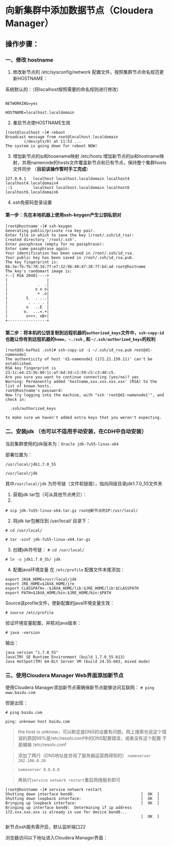 # 向新集群中添加数据节点（Cloudera Manager）
## 操作步骤：
### 一、修改 hostname
1. 修改新节点的 /etc/sysconfig/network 配置文件，按照集群节点命名规范更新HOSTNAME：

系统默认的：（将localhost按照需要的命名规则进行修改）

```

NETWORKING=yes

HOSTNAME=localhost.localdomain

```
2. 重启节点使HOSTNAME生效

```
[root@localhost ~]# reboot
Broadcast message from root@localhost.localdomain
        (/dev/pts/0) at 11:53 ...
The system is going down for reboot NOW!

```
3. 增加新节点的ip和hosename映射
/etc/hosts
增加新节点的ip和hostname映射，并用namenode的hosts文件覆盖新节点和已有节点，保持整个集群hosts文件同步
（__目前该操作暂时手工完成__）
```
127.0.0.1   localhost localhost.localdomain localhost4 localhost4.localdomain4
::1         localhost localhost.localdomain localhost6 localhost6.localdomain6
```

4. ssh免密码登录设置
#### 第一步：先在本地机器上使用ssh-keygen产生公钥私钥对

```
[root@hostname ~]# ssh-keygen
Generating public/private rsa key pair.
Enter file in which to save the key (/root/.ssh/id_rsa):
Created directory '/root/.ssh'.
Enter passphrase (empty for no passphrase):
Enter same passphrase again:
Your identification has been saved in /root/.ssh/id_rsa.
Your public key has been saved in /root/.ssh/id_rsa.pub.
The key fingerprint is:
6b:3e:fb:fb:78:3d:77:e7:32:9b:40:47:38:77:bd:ad root@hostname
The key's randomart image is:
+--[ RSA 2048]----+
|                 |
|             .  .|
|            o o o|
|             + .o|
|        S   . ...|
|         . . . . |
|        o   ..E  |
|       o.  ...=.+|
|        o+++. oB+|
+-----------------+

```

#### 第二步：将本机的公钥复制到远程机器的`authorized_keys`文件中，`ssh-copy-id`也能让你有到远程机器的`home, ~./ssh` , 和 `~/.ssh/authorized_keys`的权利
```
[root@d1-kafka1 .ssh]# ssh-copy-id -i ~/.ssh/id_rsa.pub root@d1-namenode1
The authenticity of host 'd1-namenode1 (172.21.150.11)' can't be established.
RSA key fingerprint is 23:1c:e4:23:5b:80:1c:af:bd:3d:c1:59:c5:c3:48:c5.
Are you sure you want to continue connecting (yes/no)? yes
Warning: Permanently added 'hostname,xxx.xxx.xxx.xxx' (RSA) to the list of known hosts.
root@hostname's password:
Now try logging into the machine, with "ssh 'root@d1-namenode1'", and check in:

  .ssh/authorized_keys

to make sure we haven't added extra keys that you weren't expecting.

```
### 二、安装jdk （也可以不适用手动安装，在CDH中自动安装）
当前集群使用的jdk版本为：`Oracle jdk-7u55-linux-x64`

部署位置为：

`/usr/local/jdk1.7.0_55`

`/usr/local/jdk`

其中`/usr/local/jdk` 为符号链（文件软链接），指向同级目录jdk1.7.0_55文件夹

1. 获取jdk tar包（可从其他节点拷贝）：
2. 
`# scp jdk-7u55-linux-x64.tar.gz root@新节点的IP:/usr/local/`

2. 将jdk tar包解压到 /usr/local/ 目录下：

`# cd /usr/local/`

`# tar -xzvf jdk-7u55-linux-x64.tar.gz`

3. 创建jdk符号链：
`# cd /usr/local/`

`# ln -s jdk1.7.0_55/ jdk`

4. 配置java环境变量 
在 `/etc/profile` 配置文件末尾添加：
```
export JAVA_HOME=/usr/local/jdk
export JRE_HOME=$JAVA_HOME/jre
export CLASSPATH=.:$JAVA_HOME/lib:$JRE_HOME/lib:$CLASSPATH
export PATH=$JAVA_HOME/bin:$JRE_HOME/bin:$PATH
```
Source该profile文件，使新配置的java环境变量生效：

`# source /etc/profile`

验证环境变量配置，并核对java版本：

`# java -version`

输出：
```
java version "1.7.0_55"
Java(TM) SE Runtime Environment (build 1.7.0_55-b13)
Java HotSpot(TM) 64-Bit Server VM (build 24.55-b03, mixed mode)
```

### 三、使用Cloudera Manager Web界面添加新节点
使用Cloudera Manager添加新节点需确保新节点能够访问互联网：
`# ping www.baidu.com`

但是出现：


`# ping baidu.com`

`ping: unknown host baidu.com`


> the host is unknow，可以断定是DNS的设置有问题。网上搜索也说这个错误的原因99%是/etc/resolv.conf中的DNS配置错误，或者没有这个配置
于是编辑 /etc/resolv.conf

>添加了两行（DNS地址是咨询了服务器运营商得知的）
> `nameserver 202.106.0.20`

> `nameserver 8.8.8.8`

> 再执行`service network restart`重启网络服务即可

```
[root@hostname ~]# service network restart
Shutting down interface bond0:                             [  OK  ]
Shutting down loopback interface:                          [  OK  ]
Bringing up loopback interface:                            [  OK  ]
Bringing up interface bond0:  Determining if ip address 172.xxx.xxx.xxx is already in use for device bond0...
                                                           [  OK  ]

```

新节点ssh服务需开启，默认监听端口22

浏览器访问以下地址进入Cloudera Manager界面：